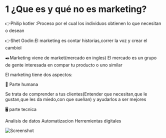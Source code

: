 # 1 ¿Que es y qué no es marketing?
:point_right:Philip kotler :Proceso por el cual los individuos obtienen lo que necesitan o desean 

:point_right:Shet Godin:El marketing es contar historias,correr la voz y crear el cambiol

:black_nib:Marketing viene de market(mercado en ingles)
El mercado es un grupo de gente interesada en compar tu producto  o uno similar 

El marketing tiene dos aspectos:

:person_fencing: Parte humana 

Se trata de comprender a tus clientes(Entender que necesitan,que le gustan,que les da miedo,con que sueñan) y ayudarlos a ser mejores

:desktop_computer: parte tecnica

Analisis de datos
Automatizacion
Herremientas digitales

![Screenshot](https://edteam-media.s3.amazonaws.com/community/original/8ba00d78-ee45-48b1-ad8e-481bc0fda695.jpg)
